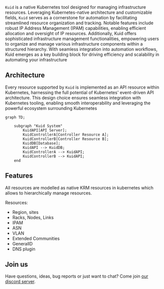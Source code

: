`Kuid` is a native Kubernetes tool designed for managing infrastructure resources. Leveraging Kubernetes-native architecture and customizable fields, `Kuid` serves as a cornerstone for automation by facilitating streamlined resource organization and tracking. Notable features include robust IP Address Management (IPAM) capabilities, enabling efficient allocation and oversight of IP resources. Additionally, Kuid offers sophisticated infrastructure management functionalities, empowering users to organize and manage various infrastructure components within a structured hierarchy. With seamless integration into automation workflows, Kuid emerges as a key building block for driving efficiency and scalability in automating your infrastructure


## Architecture

Every resource supported by `Kuid` is implemented as an API resource within Kubernetes, harnessing the full potential of Kubernetes' event-driven API architecture. This design choice ensures seamless integration with Kubernetes tooling, enabling smooth interoperability and leveraging the powerful ecosystem surrounding Kubernetes

```mermaid
graph TD;

    subgraph "Kuid System"
        KuidAPI[API Server];
        KuidControllerA[Controller Resource A];
        KuidControllerB[Controller Resource B];
        KuidDB[Database];
        KuidAPI --> KuidDB;
        KuidControllerA --> KuidAPI;
        KuidControllerB --> KuidAPI;
    end
```

## Features

All resources are modelled as native KRM resources in kubernetes which allows to hierarchically manage resources.

Resources:

- Region, sites
- Racks, Nodes, Links
- IPAM
- ASN
- VLAN
- Extended Communities
- GeneralID
- DNS plugin

## Join us

Have questions, ideas, bug reports or just want to chat? Come join [our discord server](todo).

<script type="text/javascript" src="https://viewer.diagrams.net/js/viewer-static.min.js" async></script>